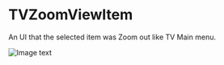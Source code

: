 # TVZoomViewItem
An UI that the selected item was Zoom out like TV Main menu.

![Image text](https://github.com/sfshine/TVZoomViewItem/blob/master/img/device-2015-08-04-202306.png)

